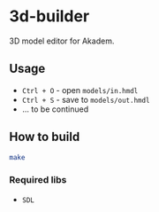 # 3d-builder

3D model editor for Akadem.

## Usage

+ `Ctrl + O` - open `models/in.hmdl`
+ `Ctrl + S` - save to `models/out.hmdl`
+ ... to be continued

## How to build

```sh
make
```

### Required libs

+ `SDL`
